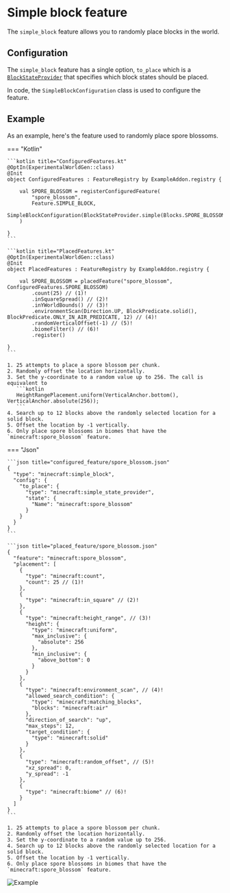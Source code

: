 # Simple block feature

The `simple_block` feature allows you to randomly place blocks in the world.

## Configuration

The `simple_block` feature has a single option, `to_place` which is a [`BlockStateProvider`](../../types/block-state-provider.md)
that specifies which block states should be placed.

In code, the `SimpleBlockConfiguration` class is used to configure the feature.

## Example

As an example, here's the feature used to randomly place spore blossoms.

=== "Kotlin"

    ```kotlin title="ConfiguredFeatures.kt"
    @OptIn(ExperimentalWorldGen::class)
    @Init
    object ConfiguredFeatures : FeatureRegistry by ExampleAddon.registry {
    
        val SPORE_BLOSSOM = registerConfiguredFeature(
            "spore_blossom",
            Feature.SIMPLE_BLOCK,
            SimpleBlockConfiguration(BlockStateProvider.simple(Blocks.SPORE_BLOSSOM))
        )
    
    }
    ```

    ```kotlin title="PlacedFeatures.kt"
    @OptIn(ExperimentalWorldGen::class)
    @Init
    object PlacedFeatures : FeatureRegistry by ExampleAddon.registry {
    
        val SPORE_BLOSSOM = placedFeature("spore_blossom", ConfiguredFeatures.SPORE_BLOSSOM)
            .count(25) // (1)!
            .inSquareSpread() // (2)!
            .inYWorldBounds() // (3)!
            .environmentScan(Direction.UP, BlockPredicate.solid(), BlockPredicate.ONLY_IN_AIR_PREDICATE, 12) // (4)!
            .randomVerticalOffset(-1) // (5)!
            .biomeFilter() // (6)!
            .register()
    
    }
    ```

    1. 25 attempts to place a spore blossom per chunk.
    2. Randomly offset the location horizontally.
    3. Set the y-coordinate to a random value up to 256. The call is equivalent to
       ```kotlin
       HeightRangePlacement.uniform(VerticalAnchor.bottom(), VerticalAnchor.absolute(256));
       ```
    4. Search up to 12 blocks above the randomly selected location for a solid block.
    5. Offset the location by -1 vertically.
    6. Only place spore blossoms in biomes that have the `minecraft:spore_blossom` feature.

=== "Json"

    ```json title="configured_feature/spore_blossom.json"
    {
      "type": "minecraft:simple_block",
      "config": {
        "to_place": {
          "type": "minecraft:simple_state_provider",
          "state": {
            "Name": "minecraft:spore_blossom"
          }
        }
      }
    }
    ```
    
    ```json title="placed_feature/spore_blossom.json"
    {
      "feature": "minecraft:spore_blossom",
      "placement": [
        {
          "type": "minecraft:count",
          "count": 25 // (1)!
        },
        {
          "type": "minecraft:in_square" // (2)!
        },
        {
          "type": "minecraft:height_range", // (3)!
          "height": {
            "type": "minecraft:uniform",
            "max_inclusive": {
              "absolute": 256
            },
            "min_inclusive": {
              "above_bottom": 0
            }
          }
        },
        {
          "type": "minecraft:environment_scan", // (4)!
          "allowed_search_condition": {
            "type": "minecraft:matching_blocks",
            "blocks": "minecraft:air"
          },
          "direction_of_search": "up",
          "max_steps": 12,
          "target_condition": {
            "type": "minecraft:solid"
          }
        },
        {
          "type": "minecraft:random_offset", // (5)!
          "xz_spread": 0,
          "y_spread": -1
        },
        {
          "type": "minecraft:biome" // (6)!
        }
      ]
    }
    ```

    1. 25 attempts to place a spore blossom per chunk.
    2. Randomly offset the location horizontally.
    3. Set the y-coordinate to a random value up to 256.
    4. Search up to 12 blocks above the randomly selected location for a solid block.
    5. Offset the location by -1 vertically.
    6. Only place spore blossoms in biomes that have the `minecraft:spore_blossom` feature.

![Example](https://i.imgur.com/rFXdXU2.png)